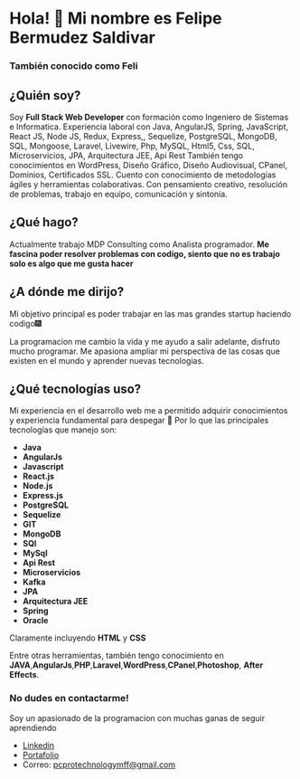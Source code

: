  # Hola! 👋 Mi nombre es Felipe Bermudez Saldivar
 ### También conocido como Feli  
 

## ¿Quién soy? 
Soy **Full Stack Web Developer** con formación como Ingeniero de Sistemas e Informatica. Experiencia laboral con Java, AngularJS, Spring, JavaScript, React JS, Node JS, Redux, Express,, Sequelize, PostgreSQL, MongoDB, SQL, Mongoose, Laravel, Livewire, Php, MySQL, Html5, Css, SQL, Microservicios, JPA, Arquitectura JEE, Api Rest
También tengo conocimientos en WordPress, Diseño Gráfico, Diseño Audiovisual, CPanel, Dominios, Certificados SSL. Cuento con conocimiento de metodologías ágiles y herramientas colaborativas. Con pensamiento creativo, resolución de problemas, trabajo en equipo, comunicación y sintonía.


## ¿Qué hago?
Actualmente trabajo MDP Consulting como Analista programador. **Me fascina poder resolver problemas con codigo, siento que no es trabajo solo es algo que me gusta hacer**

## ¿A dónde me dirijo?
Mi objetivo principal es poder trabajar en las mas grandes startup haciendo codigo🎆

La programacion me cambio la vida y me ayudo a salir adelante, disfruto mucho programar. Me apasiona ampliar mi perspectiva de las cosas que existen en el mundo y aprender nuevas tecnologias.

## ¿Qué tecnologías uso?
Mi experiencia en el desarrollo web me a permitido adquirir conocimientos y experiencia fundamental para despegar 🚀 
Por lo que las principales tecnologías que manejo son: 

- **Java** 
- **AngularJs**
- **Javascript** 
- **React.js**
- **Node.js**
- **Express.js**
- **PostgreSQL**
- **Sequelize**
- **GIT**
- **MongoDB**
- **SQl**
- **MySql** 
- **Api Rest**
- **Microservicios**
- **Kafka**
- **JPA**
- **Arquitectura JEE**
- **Spring**
- **Oracle**

Claramente incluyendo **HTML** y **CSS**

Entre otras herramientas, también tengo conocimiento en **JAVA**,**AngularJs**,**PHP**,**Laravel**,**WordPress**,**CPanel**,**Photoshop**, **After Effects**.

### No dudes en contactarme! 
Soy un apasionado de la programacion con muchas ganas de seguir aprendiendo

- [Linkedin](https://www.linkedin.com/in/felipegerardobermudezsaldivar/)
- [Portafolio](https://propertyshop.top/FelipeBermudezSaldivar)
- Correo: pcprotechnologymff@gmail.com

